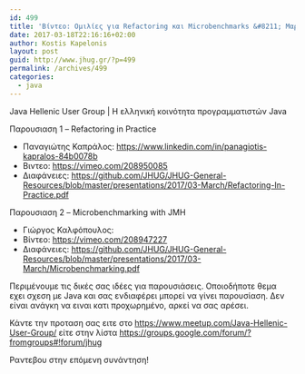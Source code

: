 ```yaml
---
id: 499
title: 'Βίντεο: Ομιλίες για Refactoring και Microbenchmarks &#8211; Μαρτιος 2017'
date: 2017-03-18T22:16:16+02:00
author: Kostis Kapelonis
layout: post
guid: http://www.jhug.gr/?p=499
permalink: /archives/499
categories:
  - java
---
```

Java Hellenic User Group | Η ελληνική κοινότητα προγραμματιστών Java

Παρουσιαση 1 &#8211; Refactoring in Practice

  * Παναγιώτης Καπράλος: <https://www.linkedin.com/in/panagiotis-kapralos-84b0078b>
  * Βιντεο: <https://vimeo.com/208950085>
  * Διαφάνειες: <https://github.com/JHUG/JHUG-General-Resources/blob/master/presentations/2017/03-March/Refactoring-In-Practice.pdf>

Παρουσιαση 2 &#8211; Microbenchmarking with JMH

  * Γιώργος Καλφόπουλος:
  * Βίντεο: <https://vimeo.com/208947227>
  * Διαφάνειες: <https://github.com/JHUG/JHUG-General-Resources/blob/master/presentations/2017/03-March/Microbenchmarking.pdf>

Περιμένουμε τις δικές σας ιδέες για παρουσιάσεις. Οποιοδήποτε θεμα  
εχει σχεση με Java και σας ενδιαφέρει μπορεί να γίνει παρουσίαση. Δεν  
είναι ανάγκη να ειναι κατι προχωρημένο, αρκεί να σας αρέσει.

Κάντε την προταση σας ειτε στο <https://www.meetup.com/Java-Hellenic-User-Group/> είτε στην λίστα <https://groups.google.com/forum/?fromgroups#!forum/jhug>

Ραντεβου στην επόμενη συνάντηση!
